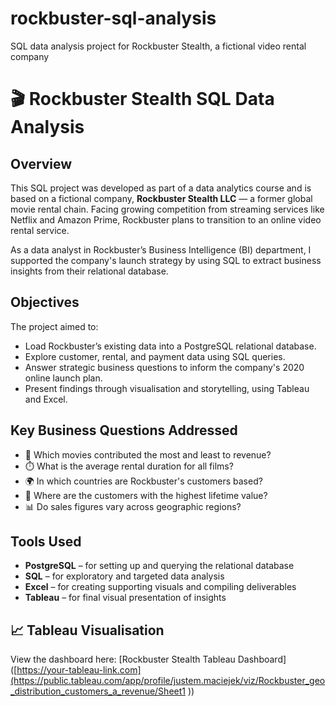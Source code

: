 # rockbuster-sql-analysis
SQL data analysis project for Rockbuster Stealth, a fictional video rental company

# 🎬 Rockbuster Stealth SQL Data Analysis

## Overview

This SQL project was developed as part of a data analytics course and is based on a fictional company, **Rockbuster Stealth LLC** — a former global movie rental chain. Facing growing competition from streaming services like Netflix and Amazon Prime, Rockbuster plans to transition to an online video rental service.

As a data analyst in Rockbuster’s Business Intelligence (BI) department, I supported the company's launch strategy by using SQL to extract business insights from their relational database.

## Objectives

The project aimed to:
- Load Rockbuster’s existing data into a PostgreSQL relational database.
- Explore customer, rental, and payment data using SQL queries.
- Answer strategic business questions to inform the company's 2020 online launch plan.
- Present findings through visualisation and storytelling, using Tableau and Excel.

## Key Business Questions Addressed

- 🎥 Which movies contributed the most and least to revenue?
- ⏱️ What is the average rental duration for all films?
- 🌍 In which countries are Rockbuster's customers based?
- 💸 Where are the customers with the highest lifetime value?
- 📊 Do sales figures vary across geographic regions?

## Tools Used

- **PostgreSQL** – for setting up and querying the relational database
- **SQL** – for exploratory and targeted data analysis
- **Excel** – for creating supporting visuals and compiling deliverables
- **Tableau** – for final visual presentation of insights

## 📈 Tableau Visualisation

View the dashboard here: [Rockbuster Stealth Tableau Dashboard]([https://your-tableau-link.com](https://public.tableau.com/app/profile/justem.maciejek/viz/Rockbuster_geo_distribution_customers_a_revenue/Sheet1
))  
